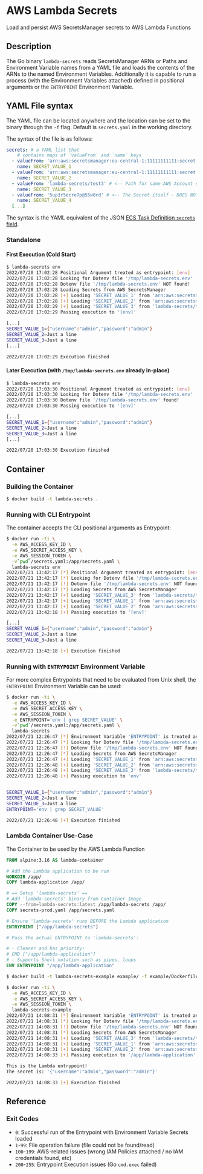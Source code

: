 # AWS Lambda Secrets
Load and persist AWS SecretsManager secrets to AWS Lambda Functions


## Description

The Go binary `lambda-secrets` reads SecretsManager ARNs or Paths and Environment Variable names from a YAML file and loads the contents of the ARNs to the named Environment Variables. Additionally it is capable to run a process (with the Environment Variables attached) defined in positional arguments or the `ENTRYPOINT` Environment Variable.

## YAML File syntax

The YAML file can be located anywhere and the location can be set to the binary through the `-f` flag. Default is `secrets.yaml` in the working directory.

The syntax of the file is as follows:

```yaml
secrets: # a YAML list that
	# contains maps of `valueFrom` and `name` keys
  - valueFrom: 'arn:aws:secretsmanager:eu-central-1:11111111111:secret:lambda-secrets/test1-VeF2Fu' # <-- Full ARN - Works!
    name: SECRET_VALUE_1
  - valueFrom: 'arn:aws:secretsmanager:eu-central-1:11111111111:secret:lambda-secrets/test2' # <-- ARN without suffix - Works!
    name: SECRET_VALUE_2
  - valueFrom: 'lambda-secrets/test3' # <-- Path for same AWS Account secrets - Works!
    name: SECRET_VALUE_3
  - valueFrom: '5up3r5ecre7p@55w0rd' # <-- The Secret itself - DOES NOT WORK!
    name: SECRET_VALUE_4
  [...]
```

The syntax is the YAML equivalent of the JSON [ECS Task Definition `secrets` field](https://docs.aws.amazon.com/AmazonECS/latest/developerguide/task_definition_parameters.html#secrets).


### Standalone

#### First Execution (Cold Start)
```bash
$ lambda-secrets env
2022/07/20 17:02:28 Positional Argument treated as entrypoint: [env]
2022/07/20 17:02:28 Looking for Dotenv file '/tmp/lambda-secrets.env'
2022/07/20 17:02:28 Dotenv file '/tmp/lambda-secrets.env' NOT found!
2022/07/20 17:02:28 Loading Secrets from AWS SecretsManager
2022/07/20 17:02:28 [+] Loading 'SECRET_VALUE_1' from 'arn:aws:secretsmanager:eu-central-1:11111111111:secret:lambda-secrets/test1'
2022/07/20 17:02:28 [+] Loading 'SECRET_VALUE_2' from 'arn:aws:secretsmanager:eu-central-1:11111111111:secret:lambda-secrets/test2'
2022/07/20 17:02:29 [+] Loading 'SECRET_VALUE_3' from 'lambda-secrets/test2'
2022/07/20 17:02:29 Passing execution to '[env]'

[...]
SECRET_VALUE_1={"username":"admin","password":"adm1n"}
SECRET_VALUE_2=Just a line
SECRET_VALUE_3=Just a line
[...]

2022/07/20 17:02:29 Execution finished
```

#### Later Execution (with `/tmp/lambda-secrets.env` already in-place)
```bash
$ lambda-secrets env
2022/07/20 17:03:30 Positional Argument treated as entrypoint: [env]
2022/07/20 17:03:30 Looking for Dotenv file '/tmp/lambda-secrets.env'
2022/07/20 17:03:30 Dotenv file '/tmp/lambda-secrets.env' found!
2022/07/20 17:03:30 Passing execution to '[env]'

[...]
SECRET_VALUE_1={"username":"admin","password":"adm1n"}
SECRET_VALUE_2=Just a line
SECRET_VALUE_3=Just a line
[...]

2022/07/20 17:03:30 Execution finished
```

## Container

### Building the Container

```bash
$ docker build -t lambda-secrets .
```

### Running with CLI Entrypoint
The container accepts the CLI positional arguments as Entrypoint:
```bash
$ docker run -ti \
  -e AWS_ACCESS_KEY_ID \
  -e AWS_SECRET_ACCESS_KEY \
  -e AWS_SESSION_TOKEN \
  -v`pwd`/secrets.yaml:/app/secrets.yaml \
  lambda-secrets env
2022/07/21 13:42:17 [*] Positional Argument treated as entrypoint: [env]
2022/07/21 13:42:17 [*] Looking for Dotenv file '/tmp/lambda-secrets.env'
2022/07/21 13:42:17 [!] Dotenv file '/tmp/lambda-secrets.env' NOT found!
2022/07/21 13:42:17 [*] Loading Secrets from AWS SecretsManager
2022/07/21 13:42:17 [+] Loading 'SECRET_VALUE_3' from 'lambda-secrets/test2'
2022/07/21 13:42:17 [+] Loading 'SECRET_VALUE_1' from 'arn:aws:secretsmanager:eu-central-1:533973265978:secret:lambda-secrets/test1'
2022/07/21 13:42:17 [+] Loading 'SECRET_VALUE_2' from 'arn:aws:secretsmanager:eu-central-1:533973265978:secret:lambda-secrets/test2'
2022/07/21 13:42:18 [+] Passing execution to '[env]'

[...]
SECRET_VALUE_1={"username":"admin","password":"adm1n"}
SECRET_VALUE_2=Just a line
SECRET_VALUE_3=Just a line

2022/07/21 13:42:18 [+] Execution finished

```

### Running with `ENTRYPOINT` Environment Variable
For more complex Entrypoints that need to be evaluated from Unix shell, the `ENTRYPOINT` Environment Variable can be used:
```bash
$ docker run -ti \
  -e AWS_ACCESS_KEY_ID \
  -e AWS_SECRET_ACCESS_KEY \
  -e AWS_SESSION_TOKEN \
  -e ENTRYPOINT='env | grep SECRET_VALUE' \
  -v`pwd`/secrets.yaml:/app/secrets.yaml \
  lambda-secrets
2022/07/21 12:26:47 [*] Environment Variable 'ENTRYPOINT' is treated as entrypoint: env | grep SECRET_VALUE
2022/07/21 12:26:47 [*] Looking for Dotenv file '/tmp/lambda-secrets.env'
2022/07/21 12:26:47 [!] Dotenv file '/tmp/lambda-secrets.env' NOT found!
2022/07/21 12:26:47 [*] Loading Secrets from AWS SecretsManager
2022/07/21 12:26:47 [+] Loading 'SECRET_VALUE_1' from 'arn:aws:secretsmanager:eu-central-1:11111111111:secret:lambda-secrets/test1'
2022/07/21 12:26:48 [+] Loading 'SECRET_VALUE_2' from 'arn:aws:secretsmanager:eu-central-1:11111111111:secret:lambda-secrets/test2'
2022/07/21 12:26:48 [+] Loading 'SECRET_VALUE_3' from 'lambda-secrets/test2'
2022/07/21 12:26:48 [+] Passing execution to 'env'


SECRET_VALUE_1={"username":"admin","password":"adm1n"}
SECRET_VALUE_2=Just a line
SECRET_VALUE_3=Just a line
ENTRYPOINT='env | grep SECRET_VALUE'

2022/07/21 12:26:48 [+] Execution finished
```

### Lambda Container Use-Case

The Container to be used by the AWS Lambda Function
```dockerfile
FROM alpine:3.16 AS lambda-container

# Add the Lambda application to be run
WORKDIR /app/
COPY lambda-application /app/

# == Setup 'lambda-secrets' ==
# Add 'lambda-secrets' binary from Container Image
COPY --from=lambda-secrets:latest /app/lambda-secrets /app/
COPY secrets-prod.yaml /app/secrets.yaml

# Ensure 'lambda-secrets' runs BEFORE the Lambda application
ENTRYPOINT ["/app/lambda-secrets"]

# Pass the actual ENTRYPOINT to 'lambda-secrets':

# - Cleaner and has priority:
# CMD ["/app/lambda-application"]
# - Supports Shell notation such as pipes, loops
ENV ENTRYPOINT "/app/lambda-application"
```

```bash
$ docker build -t lambda-secrets-example example/ -f example/Dockerfile
```

```bash
$ docker run -ti \
  -e AWS_ACCESS_KEY_ID \
  -e AWS_SECRET_ACCESS_KEY \
  -e AWS_SESSION_TOKEN \
  lambda-secrets-example
2022/07/21 14:08:31 [*] Environment Variable 'ENTRYPOINT' is treated as entrypoint: /app/lambda-application
2022/07/21 14:08:31 [*] Looking for Dotenv file '/tmp/lambda-secrets.env'
2022/07/21 14:08:31 [!] Dotenv file '/tmp/lambda-secrets.env' NOT found!
2022/07/21 14:08:31 [*] Loading Secrets from AWS SecretsManager
2022/07/21 14:08:31 [+] Loading 'SECRET_VALUE_3' from 'lambda-secrets/test2'
2022/07/21 14:08:31 [+] Loading 'SECRET_VALUE_1' from 'arn:aws:secretsmanager:eu-central-1:11111111111:secret:lambda-secrets/test1'
2022/07/21 14:08:31 [+] Loading 'SECRET_VALUE_2' from 'arn:aws:secretsmanager:eu-central-1:11111111111:secret:lambda-secrets/test2'
2022/07/21 14:08:33 [+] Passing execution to '/app/lambda-application'

This is the Lambda entrypoint!
The secret is: '{"username":"admin","password":"adm1n"}'

2022/07/21 14:08:33 [+] Execution finished
````


## Reference

### Exit Codes

* `0`: Successful run of the Entrypoint with Environment Variable Secrets loaded
* `1`-`99`: File operation failure (file could not be found/read)
* `100`-`199`: AWS-related issues (wrong IAM Policies attached / no IAM credentials found, etc)
* `200`-`255`: Entrypoint Execution issues (Go `cmd.exec` failed)
